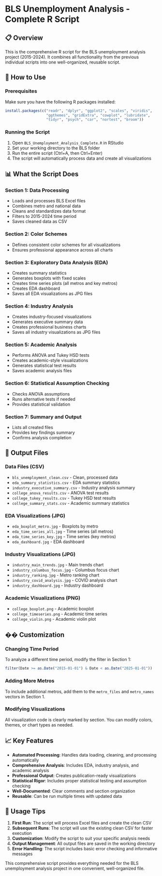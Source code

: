 # BLS Unemployment Analysis - Complete R Script

## 📋 Overview
This is the comprehensive R script for the BLS unemployment analysis project (2015-2024). It combines all functionality from the previous individual scripts into one well-organized, reusable script.

## 🚀 How to Use

### Prerequisites
Make sure you have the following R packages installed:
```r
install.packages(c("readr", "dplyr", "ggplot2", "scales", "viridis", 
                   "ggthemes", "gridExtra", "cowplot", "lubridate", 
                   "tidyr", "psych", "car", "nortest", "broom"))
```

### Running the Script
1. Open `BLS_Unemployment_Analysis_Complete.R` in RStudio
2. Set your working directory to the BLS folder
3. Run the entire script (Ctrl+A, then Ctrl+Enter)
4. The script will automatically process data and create all visualizations

## 📊 What the Script Does

### Section 1: Data Processing
- Loads and processes BLS Excel files
- Combines metro and national data
- Cleans and standardizes data format
- Filters to 2015-2024 time period
- Saves cleaned data as CSV

### Section 2: Color Schemes
- Defines consistent color schemes for all visualizations
- Ensures professional appearance across all charts

### Section 3: Exploratory Data Analysis (EDA)
- Creates summary statistics
- Generates boxplots with fixed scales
- Creates time series plots (all metros and key metros)
- Creates EDA dashboard
- Saves all EDA visualizations as JPG files

### Section 4: Industry Analysis
- Creates industry-focused visualizations
- Generates executive summary data
- Creates professional business charts
- Saves all industry visualizations as JPG files

### Section 5: Academic Analysis
- Performs ANOVA and Tukey HSD tests
- Creates academic-style visualizations
- Generates statistical test results
- Saves academic analysis files

### Section 6: Statistical Assumption Checking
- Checks ANOVA assumptions
- Runs alternative tests if needed
- Provides statistical validation

### Section 7: Summary and Output
- Lists all created files
- Provides key findings summary
- Confirms analysis completion

## 📁 Output Files

### Data Files (CSV)
- `bls_unemployment_clean.csv` - Clean, processed data
- `eda_summary_statistics.csv` - EDA summary statistics
- `industry_executive_summary.csv` - Industry analysis summary
- `college_anova_results.csv` - ANOVA test results
- `college_tukey_results.csv` - Tukey HSD test results
- `college_summary_stats.csv` - Academic summary statistics

### EDA Visualizations (JPG)
- `eda_boxplot_metro.jpg` - Boxplots by metro
- `eda_time_series_all.jpg` - Time series (all metros)
- `eda_time_series_key.jpg` - Time series (key metros)
- `eda_dashboard.jpg` - EDA dashboard

### Industry Visualizations (JPG)
- `industry_main_trends.jpg` - Main trends chart
- `industry_columbus_focus.jpg` - Columbus focus chart
- `industry_ranking.jpg` - Metro ranking chart
- `industry_covid_analysis.jpg` - COVID analysis chart
- `industry_dashboard.jpg` - Industry dashboard

### Academic Visualizations (PNG)
- `college_boxplot.png` - Academic boxplot
- `college_timeseries.png` - Academic time series
- `college_violin.png` - Academic violin plot

## �� Customization

### Changing Time Period
To analyze a different time period, modify the filter in Section 1:
```r
filter(Date >= as.Date("2015-01-01") & Date < as.Date("2025-01-01"))
```

### Adding More Metros
To include additional metros, add them to the `metro_files` and `metro_names` vectors in Section 1.

### Modifying Visualizations
All visualization code is clearly marked by section. You can modify colors, themes, or chart types as needed.

## 📈 Key Features

- **Automated Processing**: Handles data loading, cleaning, and processing automatically
- **Comprehensive Analysis**: Includes EDA, industry analysis, and academic analysis
- **Professional Output**: Creates publication-ready visualizations
- **Statistical Rigor**: Includes proper statistical testing and assumption checking
- **Well-Documented**: Clear comments and section organization
- **Reusable**: Can be run multiple times with updated data

## 🎯 Usage Tips

1. **First Run**: The script will process Excel files and create the clean CSV
2. **Subsequent Runs**: The script will use the existing clean CSV for faster execution
3. **Customization**: Modify the script to suit your specific analysis needs
4. **Output Management**: All output files are saved in the working directory
5. **Error Handling**: The script includes basic error checking and informative messages

This comprehensive script provides everything needed for the BLS unemployment analysis project in one convenient, well-organized file.
